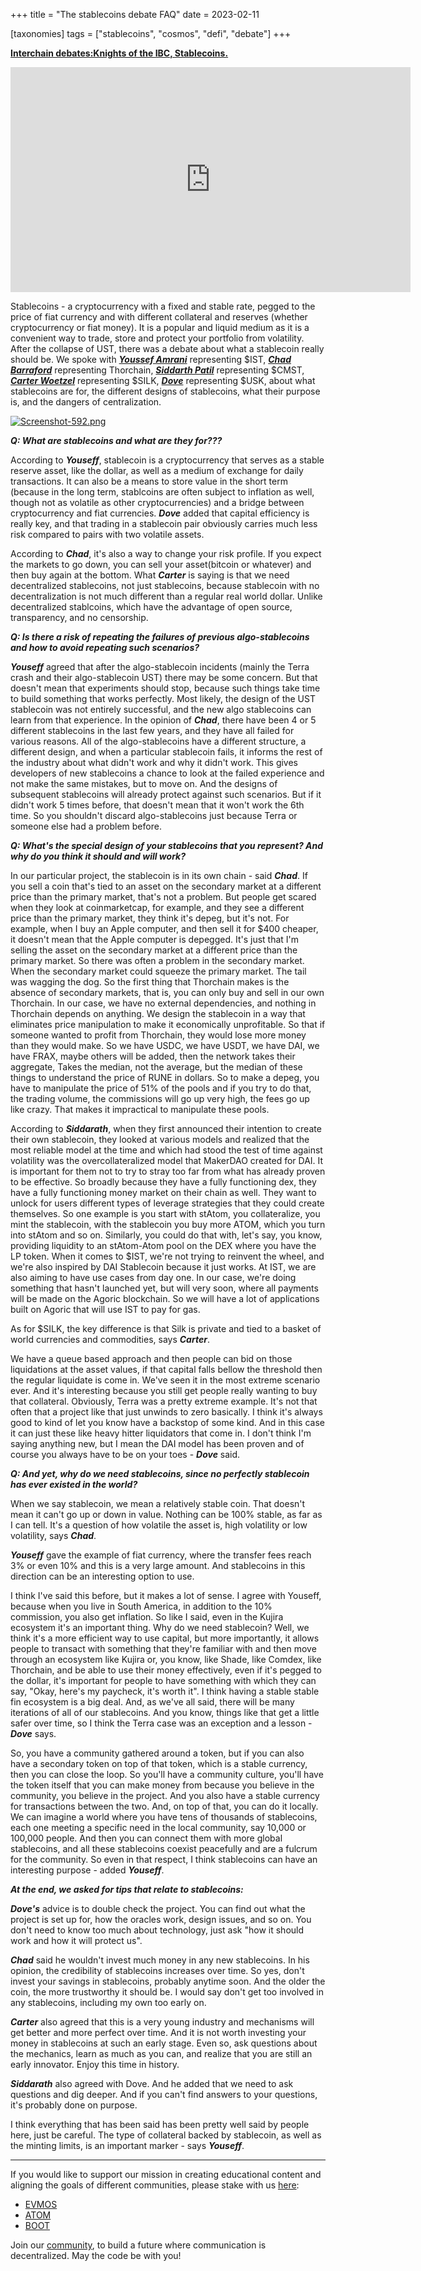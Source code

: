 +++
title = "The stablecoins debate FAQ"
date = 2023-02-11

[taxonomies]
tags = ["stablecoins", "cosmos", "defi", "debate"]
+++

**[Interchain debates:Knights of the IBC, Stablecoins.](https://www.youtube.com/watch?v=nf9Ty8JoTYc)**

<iframe id="ytplayer" type="text/html" width="640" height="360" src="https://www.youtube.com/embed/nf9Ty8JoTYc" frameborder="0" allowfullscreen></iframe>

Stablecoins - a cryptocurrency with a fixed and stable rate, pegged to the price of fiat currency and with different collateral and reserves
(whether cryptocurrency or fiat money). It is a popular and liquid medium as it is a convenient way to trade, store and protect your portfolio from volatility.
After the collapse of UST,  there was a debate about what a stablecoin really should be. We spoke with ***[Youssef Amrani](https://twitter.com/youssef_amrani)***
representing $IST, ***[Chad Barraford](https://twitter.com/CBarraford)*** representing Thorchain, ***[Siddarth Patil](https://twitter.com/SidP95)*** representing $CMST,
***[Carter Woetzel](https://twitter.com/l_woetzel)*** representing $SILK, ***[Dove](https://twitter.com/deadrightdove)*** representing $USK, about what stablecoins are for,
the different designs of stablecoins, what their purpose is, and the dangers of centralization.

[![Screenshot-592.png](https://i.postimg.cc/nVBTJwFm/Screenshot-592.png)](https://postimg.cc/dDQGR6TQ)

<!-- more -->

***Q: What are stablecoins and what are they for???***

According to ***Youseff***, stablecoin is a cryptocurrency that serves as a stable reserve asset, like the dollar, as well as a medium of exchange for daily transactions.
It can also be a means to store value in the short term (because in the long term, stablcoins are often subject to inflation as well, though not as volatile as other
cryptocurrencies) and a bridge between cryptocurrency and fiat currencies.
***Dove*** added that capital efficiency is really key, and that trading in a stablecoin pair obviously carries much less risk compared to pairs with two volatile assets.  

According to ***Chad***, it's also a way to change your risk profile.
If you expect the markets to go down, you can sell your asset(bitcoin or whatever) and then buy again at the bottom.
What ***Carter*** is saying is that we need decentralized stablecoins, not just stablecoins, because stablecoin with no decentralization is not much different than a regular
real world dollar. Unlike decentralized stablcoins, which have the advantage of open source, transparency, and no censorship.

***Q: Is there a risk of repeating the failures of previous algo-stablecoins and how to avoid repeating such scenarios?***

***Youseff*** agreed that after the algo-stablecoin incidents (mainly the Terra crash and their algo-stablecoin UST) there may be some concern.
But that doesn't mean that experiments should stop, because such things take time to build something that works perfectly.
Most likely, the design of the UST stablecoin was not entirely successful, and the new algo stablecoins can learn from that experience.
In the opinion of ***Chad***, there have been 4 or 5 different stablecoins in the last few years, and they have all failed for various reasons.
All of the algo-stablecoins have a different structure, a different design, and when a particular stablecoin fails, it informs the rest of the industry about what
didn't work and why it didn't work. This gives developers of new stablecoins a chance to look at the failed experience and not make the same mistakes, but to move on.
And the designs of subsequent stablecoins will already protect against such scenarios.
But if it didn't work 5 times before, that doesn't mean that it won't work the 6th time. So you shouldn't discard algo-stablecoins just because Terra or someone
else had a problem before.

***Q: What's the special design of your stablecoins that you represent? And why do you think it should and will work?***

In our particular project, the stablecoin is in its own chain - said ***Chad***. If you sell a coin that's tied to an asset on the secondary market at a different price
than the primary market, that's not a problem. But people get scared when they look at coinmarketcap, for example, and they see a different price than the primary
market, they think it's depeg, but it's not. For example, when I buy an Apple computer, and then sell it for $400 cheaper, it doesn't mean that the Apple computer is
depegged. It's just that I'm selling the asset on the secondary market at a different price than the primary market. So there was often a problem in the secondary
market. When the secondary market could squeeze the primary market. The tail was wagging the dog. So the first thing that Thorchain makes is the absence of secondary
markets, that is, you can only buy and sell in our own Thorchain. In our case, we have no external dependencies, and nothing in Thorchain depends on anything.
We design the stablecoin in a way that eliminates price manipulation to make it economically unprofitable. So that if someone wanted to profit from Thorchain,
they would lose more money than they would make. So we have USDC, we have USDT, we have DAI, we have FRAX, maybe others will be added, then the network takes their
aggregate, Takes the median, not the average, but the median of these things to understand the price of RUNE in dollars. So to make a depeg, you have to manipulate
the price of 51% of the pools and if you try to do that, the trading volume, the commissions will go up very high, the fees go up like crazy. That makes it
impractical to manipulate these pools.

According to ***Siddarath***, when they first announced their intention to create their own stablecoin, they looked at various models and realized that the most
reliable model at the time and which had stood the test of time against volatility was the overcollateralized model that MakerDAO created for DAI. It is important
for them not to try to stray too far from what has already proven to be effective. So broadly because they have a fully functioning dex, they have a fully
functioning money market on their chain as well. They want to unlock for users different types of leverage strategies that they could create themselves. So one
example is you start with stAtom, you collateralize, you mint the stablecoin, with the stablecoin you buy more ATOM, which you turn into stAtom and so on. Similarly,
you could do that with, let's say, you know, providing liquidity to an stAtom-Atom pool on the DEX where you have the LP token. When it comes to $IST, we're not
trying to reinvent the wheel, and we're also inspired by DAI Stablecoin because it just works. At IST, we are also aiming to have use cases from day one. In our
case, we're doing something that hasn't launched yet, but will very soon, where all payments will be made on the Agoric blockchain. So we will have a lot of
applications built on Agoric that will use IST to pay for gas.

As for $SILK, the key difference is that Silk is private and tied to a basket of world currencies and commodities, says ***Carter***.

We have a queue based approach and then people can bid on those liquidations at the asset values, 
if that capital falls bellow the threshold then the regular liquidate is come in. We've seen it in the most extreme scenario ever. And it's interesting because you
still get people really wanting to buy that collateral. Obviously, Terra was a pretty extreme example. It's not that often that a project like that just unwinds to
zero basically. I think it's always good to kind of let you know have a backstop of some kind. And in this case it can just these like heavy hitter liquidators that
come in. I don't think I'm saying anything new, but I mean the DAI model has been proven and of course you always have to be on your toes - ***Dove*** said.

***Q: And yet, why do we need stablecoins, since no perfectly stablecoin has ever existed in the world?***

When we say stablecoin, we mean a relatively stable coin. That doesn't mean it can't go up or down in value. Nothing can be 100% stable, as far as I can tell.
It's a question of how volatile the asset is, high volatility or low volatility, says ***Chad***.

***Youseff*** gave the example of fiat currency, where the transfer fees reach 3% or even 10% and this is a very large amount. And stablecoins in this direction can be an
interesting option to use.

I think I've said this before, but it makes a lot of sense. I agree with Youseff, because when you live in South America, in addition to the 10% commission, you also
get inflation. So like I said, even in the Kujira ecosystem it's an important thing. Why do we need stablecoin? Well, we think it's a more efficient way to use
capital, but more importantly, it allows people to transact with something that they're familiar with and then move through an ecosystem like Kujira or, you know,
like Shade, like Comdex, like Thorchain, and be able to use their money effectively, even if it's pegged to the dollar, it's important for people to have something
with which they can say, "Okay, here's my paycheck, it's worth it". I think having a stable stable fin ecosystem is a big deal.  And, as we've all said, there will be
many iterations of all of our stablecoins. And you know, things like that get a little safer over time, so I think the Terra case was an exception and a lesson - ***Dove*** says.

So, you have a community gathered around a token, but if you can also have a secondary token on top of that token, which is a stable currency, then you can close the
loop. So you'll have a community culture, you'll have the token itself that you can make money from because you believe in the community, you believe in the project.
And you also have a stable currency for transactions between the two. And, on top of that, you can do it locally. We can imagine a world where you have tens of
thousands of stablecoins, each one meeting a specific need in the local community, say 10,000 or 100,000 people. And then you can connect them with more global
stablecoins, and all these stablecoins coexist peacefully and are a fulcrum for the community. So even in that respect, I think stablecoins can have an interesting
purpose - added ***Youseff***.

***At the end, we asked for tips that relate to stablecoins:***

***Dove's*** advice is to double check the project. You can find out what the project is set up for, how the oracles work, design issues, and so on. You don't need to know
too much about technology, just ask "how it should work and how it will protect us".

***Chad*** said he wouldn't invest much money in any new stablecoins. In his opinion, the credibility of stablecoins increases over time. So yes, don't invest your savings
in stablecoins, probably anytime soon. And the older the coin, the more trustworthy it should be. I would say don't get too involved in any stablecoins, including my own too
early on.

***Carter*** also agreed that this is a very young industry and mechanisms will get better and more perfect over time. And it is not worth investing your money in
stablecoins at such an early stage. Even so, ask questions about the mechanics, learn as much as you can, and realize that you are still an early innovator.
Enjoy this time in history.

***Siddarath*** also agreed with Dove. And he added that we need to ask questions and dig deeper.  And if you can't find answers to your questions, it's probably done on
purpose.

I think everything that has been said has been pretty well said by people here, just be careful. The type of collateral backed by stablecoin, as well as the
minting limits, is an important marker - says ***Youseff***.

-----------------------------------------------------------------------------------------------------------------------------------------------------------

If you would like to support our mission in creating educational content and aligning the goals of different communities, please stake with us [here](https://www.citizencosmos.space/staking): 

- [EVMOS](https://wallet.keplr.app/chains/evmos?modal=validator&chain=evmos_9001-2&validator_address=evmosvaloper1mtwvpdd57gpkyejd566s24afr9zm5ryq8gwpvj) 
- [ATOM](https://wallet.keplr.app/chains/cosmos-hub?modal=validator&chain=cosmoshub-4&validator_address=cosmosvaloper1e859xaue4k2jzqw20cv6l7p3tmc378pc3k8g2u) 
- [BOOT](https://wallet.keplr.app/chains/bostrom?modal=validator&chain=bostrom&validator_address=bostromvaloper1f7nx65pmayfenpfwzwaamwas4ygmvalqj6dz5r)

Join our [community](https://discord.gg/kJaG3EucCX), to build a future where communication is decentralized. May the code be with you! 



